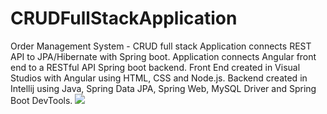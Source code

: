 # CRUDFullStackApplication
 Order Management System - CRUD full stack Application connects REST API to JPA/Hibernate with Spring boot. Application connects Angular front end to a RESTful API Spring boot backend. Front End created in Visual Studios with Angular using HTML, CSS and Node.js. 
 Backend created in Intellij using Java, Spring Data JPA, Spring Web, MySQL Driver and Spring Boot DevTools.
<img src = "https://github.com/JustinAdkins25/CRUDFullStackApplication/assets/104293741/82c7f65a-e142-45ca-94ff-191abf259971" />
